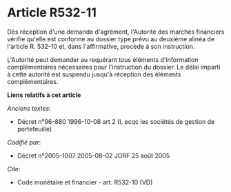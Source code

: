 # Article R532-11

Dès réception d'une demande d'agrément, l'Autorité des marchés financiers vérifie qu'elle est conforme au dossier type prévu
au deuxième alinéa de l'article R. 532-10 et, dans l'affirmative, procède à son instruction. 

L'Autorité peut demander au requérant tous éléments d'information complémentaires nécessaires pour l'instruction du dossier.
Le délai imparti à cette autorité est suspendu jusqu'à réception des éléments complémentaires.

**Liens relatifs à cet article**

_Anciens textes_:

  - Décret n°96-880 1996-10-08 art 2 (I, ecqc les sociétés de gestion de portefeuille)

_Codifié par_:

  - Décret n°2005-1007 2005-08-02 JORF 25 août 2005

_Cite_:

  - Code monétaire et financier - art. R532-10 (VD)
